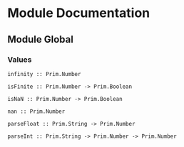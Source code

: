 # Module Documentation

## Module Global

### Values

    infinity :: Prim.Number

    isFinite :: Prim.Number -> Prim.Boolean

    isNaN :: Prim.Number -> Prim.Boolean

    nan :: Prim.Number

    parseFloat :: Prim.String -> Prim.Number

    parseInt :: Prim.String -> Prim.Number -> Prim.Number